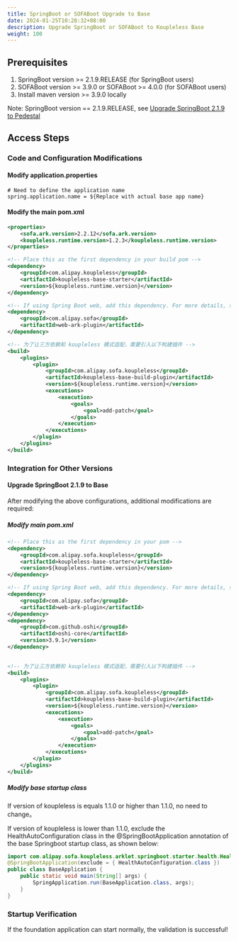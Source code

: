 ```yaml
---
title: SpringBoot or SOFABoot Upgrade to Base
date: 2024-01-25T10:28:32+08:00
description: Upgrade SpringBoot or SOFABoot to Koupleless Base
weight: 100
---
```


## Prerequisites

1. SpringBoot version >= 2.1.9.RELEASE (for SpringBoot users)
2. SOFABoot version >= 3.9.0 or SOFABoot >= 4.0.0 (for SOFABoot users)
3. Install maven version >= 3.9.0 locally

Note: SpringBoot version == 2.1.9.RELEASE, see [Upgrade SpringBoot 2.1.9 to Pedestal](#upgrade-springboot-219-to-base)

## Access Steps

### Code and Configuration Modifications

#### Modify application.properties

```properties
# Need to define the application name
spring.application.name = ${Replace with actual base app name}
```

#### Modify the main pom.xml

```xml
<properties>
    <sofa.ark.version>2.2.12</sofa.ark.version>
    <koupleless.runtime.version>1.2.3</koupleless.runtime.version>
</properties>
```

```xml
<!-- Place this as the first dependency in your build pom -->
<dependency>
    <groupId>com.alipay.koupleless</groupId>
    <artifactId>koupleless-base-starter</artifactId>
    <version>${koupleless.runtime.version}</version>
</dependency>

<!-- If using Spring Boot web, add this dependency. For more details, see https://www.sofastack.tech/projects/sofa-boot/sofa-ark-multi-web-component-deploy/ -->
<dependency>
    <groupId>com.alipay.sofa</groupId>
    <artifactId>web-ark-plugin</artifactId>
</dependency>

<!-- 为了让三方依赖和 koupleless 模式适配，需要引入以下构建插件 -->
<build>
    <plugins>
        <plugin>
            <groupId>com.alipay.sofa.koupleless</groupId>
            <artifactId>koupleless-base-build-plugin</artifactId>
            <version>${koupleless.runtime.version}</version>
            <executions>
                <execution>
                    <goals>
                        <goal>add-patch</goal>
                    </goals>
                </execution>
            </executions>
        </plugin>
    </plugins>
</build>
```

### Integration for Other Versions

#### Upgrade SpringBoot 2.1.9 to Base

After modifying the above configurations, additional modifications are required:

##### Modify main pom.xml

```xml
<!-- Place this as the first dependency in your pom -->
<dependency>
    <groupId>com.alipay.sofa.koupleless</groupId>
    <artifactId>koupleless-base-starter</artifactId>
    <version>${koupleless.runtime.version}</version>
</dependency>

<!-- If using Spring Boot web, add this dependency. For more details, see https://www.sofastack.tech/projects/sofa-boot/sofa-ark-multi-web-component-deploy/ -->
<dependency>
    <groupId>com.alipay.sofa</groupId>
    <artifactId>web-ark-plugin</artifactId>
</dependency>
<dependency>
    <groupId>com.github.oshi</groupId>
    <artifactId>oshi-core</artifactId>
    <version>3.9.1</version>
</dependency>

        
<!-- 为了让三方依赖和 koupleless 模式适配，需要引入以下构建插件 -->
<build>
    <plugins>
        <plugin>
            <groupId>com.alipay.sofa.koupleless</groupId>
            <artifactId>koupleless-base-build-plugin</artifactId>
            <version>${koupleless.runtime.version}</version>
            <executions>
                <execution>
                    <goals>
                        <goal>add-patch</goal>
                    </goals>
                </execution>
            </executions>
        </plugin>
    </plugins>
</build>
```

##### Modify base startup class

If version of koupleless is equals 1.1.0 or higher than 1.1.0, no need to change。

If version of koupleless is lower than 1.1.0, exclude the HealthAutoConfiguration class in the @SpringBootApplication annotation of the base Springboot startup class, as shown below:

```java
import com.alipay.sofa.koupleless.arklet.springboot.starter.health.HealthAutoConfiguration;
@SpringBootApplication(exclude = { HealthAutoConfiguration.class })
public class BaseApplication {
    public static void main(String[] args) {
        SpringApplication.run(BaseApplication.class, args);
    }
}
```

### Startup Verification

If the foundation application can start normally, the validation is successful!

<br/>
<br/>
